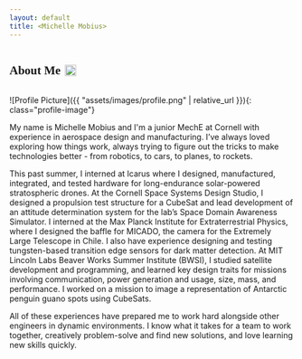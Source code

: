 ```yaml
---
layout: default
title: <Michelle Mobius>
---
```


<h2 style="display:inline-flex; align-items:center; font-family:'Merriweather', serif; font-weight:700;">
  About Me
  <!-- LinkedIn -->
  <a href="https://www.linkedin.com/in/michelle-mobius-b784122a1/" target="_blank" style="margin-left:8px;">
    <img src="https://michellemobius.github.io/portfolio/assets/images/linkedin.png" height="20" style="transition: transform 0.2s ease, opacity 0.2s ease;" 
         onmouseover="this.style.transform='scale(1.2)'; this.style.opacity='0.8';" 
         onmouseout="this.style.transform='scale(1)'; this.style.opacity='1';">
  </a>
</h2>


![Profile Picture]({{ "assets/images/profile.png" | relative_url }}){: class="profile-image"}

 
My name is Michelle Mobius and I'm a junior MechE at Cornell with experience in aerospace design and manufacturing. I’ve always loved exploring how things work, always trying to figure out the tricks to make technologies better - from robotics, to cars, to planes, to rockets. 

This past summer, I interned at Icarus where I designed, manufactured, integrated, and tested hardware for long-endurance solar-powered stratospheric drones. At the Cornell Space Systems Design Studio, I designed a propulsion test structure for a CubeSat and lead development of an attitude determination system for the lab’s Space Domain Awareness Simulator. I interned at the Max Planck Institute for Extraterrestrial Physics, where I designed the baffle for MICADO, the camera for the Extremely Large Telescope in Chile. I also have experience designing and testing tungsten-based transition edge sensors for dark matter detection. At MIT Lincoln Labs Beaver Works Summer Institute (BWSI), I studied satellite development and programming, and learned key design traits for missions involving communication, power generation and usage, size, mass, and performance. I worked on a mission to image a representation of Antarctic penguin guano spots using CubeSats. 

All of these experiences have prepared me to work hard alongside other engineers in dynamic environments. I know what it takes for a team to work together, creatively problem-solve and find new solutions, and love learning new skills quickly. 


